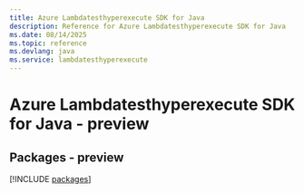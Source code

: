 ```yaml
---
title: Azure Lambdatesthyperexecute SDK for Java
description: Reference for Azure Lambdatesthyperexecute SDK for Java
ms.date: 08/14/2025
ms.topic: reference
ms.devlang: java
ms.service: lambdatesthyperexecute
---
```

# Azure Lambdatesthyperexecute SDK for Java - preview
## Packages - preview
[!INCLUDE [packages](lambdatesthyperexecute-index.md)]